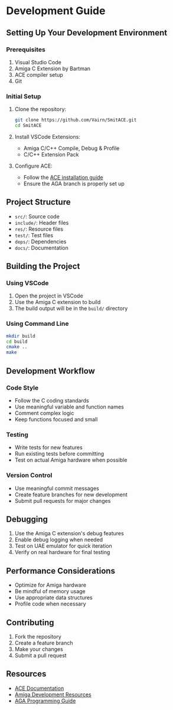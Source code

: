 # Development Guide

## Setting Up Your Development Environment

### Prerequisites
1. Visual Studio Code
2. Amiga C Extension by Bartman
3. ACE compiler setup
4. Git

### Initial Setup
1. Clone the repository:
   ```bash
   git clone https://github.com/Vairn/SmitACE.git
   cd SmitACE
   ```

2. Install VSCode Extensions:
   - Amiga C/C++ Compile, Debug & Profile
   - C/C++ Extension Pack

3. Configure ACE:
   - Follow the [ACE installation guide](https://github.com/AmigaPorts/ACE/blob/master/docs/installing/compiler.md)
   - Ensure the AGA branch is properly set up

## Project Structure
- `src/`: Source code
- `include/`: Header files
- `res/`: Resource files
- `test/`: Test files
- `deps/`: Dependencies
- `docs/`: Documentation

## Building the Project

### Using VSCode
1. Open the project in VSCode
2. Use the Amiga C extension to build
3. The build output will be in the `build/` directory

### Using Command Line
```bash
mkdir build
cd build
cmake ..
make
```

## Development Workflow

### Code Style
- Follow the C coding standards
- Use meaningful variable and function names
- Comment complex logic
- Keep functions focused and small

### Testing
- Write tests for new features
- Run existing tests before committing
- Test on actual Amiga hardware when possible

### Version Control
- Use meaningful commit messages
- Create feature branches for new development
- Submit pull requests for major changes

## Debugging
1. Use the Amiga C extension's debug features
2. Enable debug logging when needed
3. Test on UAE emulator for quick iteration
4. Verify on real hardware for final testing

## Performance Considerations
- Optimize for Amiga hardware
- Be mindful of memory usage
- Use appropriate data structures
- Profile code when necessary

## Contributing
1. Fork the repository
2. Create a feature branch
3. Make your changes
4. Submit a pull request

## Resources
- [ACE Documentation](https://github.com/AmigaPorts/ACE)
- [Amiga Development Resources](https://wiki.amigaos.net/wiki/Main_Page)
- [AGA Programming Guide](https://wiki.amigaos.net/wiki/AGA_Programming_Guide) 